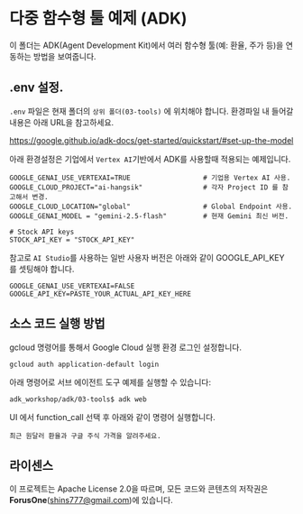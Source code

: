 # 다중 함수형 툴 예제 (ADK)

이 폴더는 ADK(Agent Development Kit)에서 여러 함수형 툴(예: 환율, 주가 등)을 연동하는 방법을 보여줍니다.

## .env 설정.

`.env` 파일은 현재 폴더의 `상위 폴더(03-tools)` 에 위치해야 합니다.  환경파일 내 들어갈 내용은 아래 URL을 참고하세요.   

https://google.github.io/adk-docs/get-started/quickstart/#set-up-the-model 

아래 환경설정은 기업에서 `Vertex AI`기반에서 ADK를 사용할때 적용되는 예제입니다.    

```
GOOGLE_GENAI_USE_VERTEXAI=TRUE                  # 기업용 Vertex AI 사용.
GOOGLE_CLOUD_PROJECT="ai-hangsik"               # 각자 Project ID 를 참고해서 변경.
GOOGLE_CLOUD_LOCATION="global"                  # Global Endpoint 사용.
GOOGLE_GENAI_MODEL = "gemini-2.5-flash"         # 현재 Gemini 최신 버전.

# Stock API keys
STOCK_API_KEY = "STOCK_API_KEY"

```

참고로 `AI Studio`를 사용하는 일반 사용자 버전은 아래와 같이 GOOGLE_API_KEY 를 셋팅해야 합니다.  

```
GOOGLE_GENAI_USE_VERTEXAI=FALSE
GOOGLE_API_KEY=PASTE_YOUR_ACTUAL_API_KEY_HERE
```


## 소스 코드 실행 방법
gcloud 명령어를 통해서 Google Cloud 실행 환경 로그인 설정합니다.
```
gcloud auth application-default login
```

아래 명령어로 서브 에이전트 도구 예제를 실행할 수 있습니다:
```
adk_workshop/adk/03-tools$ adk web
```

UI 에서 function_call 선택 후 아래와 같이 명령어 실행합니다.
```
최근 원달러 환율과 구글 주식 가격을 알려주세요.
```

## 라이센스

이 프로젝트는 Apache License 2.0을 따르며, 모든 코드와 콘텐츠의 저작권은 **ForusOne**(shins777@gmail.com)에 있습니다.
